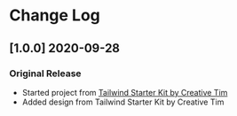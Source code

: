 # Change Log

## [1.0.0] 2020-09-28
### Original Release
- Started project from [Tailwind Starter Kit by Creative Tim](https://www.creative-tim.com/learning-lab/tailwind-starter-kit/presentation?ref=twjs-changelog)
- Added design from Tailwind Starter Kit by Creative Tim
